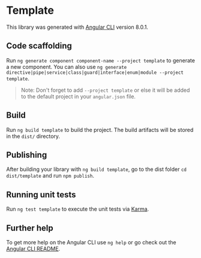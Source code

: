 # Template

This library was generated with [Angular CLI](https://github.com/angular/angular-cli) version 8.0.1.

## Code scaffolding

Run `ng generate component component-name --project template` to generate a new component. You can also use `ng generate directive|pipe|service|class|guard|interface|enum|module --project template`.
> Note: Don't forget to add `--project template` or else it will be added to the default project in your `angular.json` file. 

## Build

Run `ng build template` to build the project. The build artifacts will be stored in the `dist/` directory.

## Publishing

After building your library with `ng build template`, go to the dist folder `cd dist/template` and run `npm publish`.

## Running unit tests

Run `ng test template` to execute the unit tests via [Karma](https://karma-runner.github.io).

## Further help

To get more help on the Angular CLI use `ng help` or go check out the [Angular CLI README](https://github.com/angular/angular-cli/blob/master/README.md).
